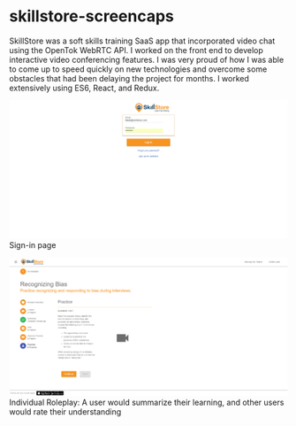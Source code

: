 # skillstore-screencaps
SkillStore was a soft skills training SaaS app that incorporated video chat using the OpenTok WebRTC API. I worked on the front end to develop interactive video conferencing features. I was very proud of how I was able to come up to speed quickly on new technologies and overcome some obstacles that had been delaying the project for months. I worked extensively using ES6, React, and Redux.

![Sign-in page](signin.png?raw=true "Sign-in")
Sign-in page

![Individual Practice](individualpractice1.png?raw=true "Individual Practice")
Individual Roleplay: A user would summarize their learning, and other users would rate their understanding
